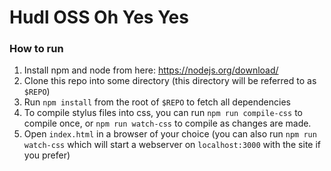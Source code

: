 # Hudl OSS Oh Yes Yes

### How to run
1. Install npm and node from here: https://nodejs.org/download/
2. Clone this repo into some directory (this directory will be referred to as `$REPO`)
3. Run `npm install` from the root of `$REPO` to fetch all dependencies
4. To compile stylus files into css, you can run `npm run compile-css` to compile once, or `npm run watch-css` to compile as changes are made.
5. Open `index.html` in a browser of your choice (you can also run `npm run watch-css` which will start a webserver on `localhost:3000` with the site if you prefer)